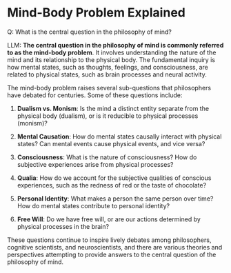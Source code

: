 # Mind-Body Problem Explained

Q: What is the central question in the philosophy of mind?

LLM: **The central question in the philosophy of mind is commonly referred to as the mind-body problem**. It involves understanding the nature of the mind and its relationship to the physical body. The fundamental inquiry is how mental states, such as thoughts, feelings, and consciousness, are related to physical states, such as brain processes and neural activity.

The mind-body problem raises several sub-questions that philosophers have debated for centuries. Some of these questions include:

1. **Dualism vs. Monism**: Is the mind a distinct entity separate from the physical body (dualism), or is it reducible to physical processes (monism)?

2. **Mental Causation**: How do mental states causally interact with physical states? Can mental events cause physical events, and vice versa?

3. **Consciousness**: What is the nature of consciousness? How do subjective experiences arise from physical processes?

4. **Qualia**: How do we account for the subjective qualities of conscious experiences, such as the redness of red or the taste of chocolate?

5. **Personal Identity**: What makes a person the same person over time? How do mental states contribute to personal identity?

6. **Free Will**: Do we have free will, or are our actions determined by physical processes in the brain?

These questions continue to inspire lively debates among philosophers, cognitive scientists, and neuroscientists, and there are various theories and perspectives attempting to provide answers to the central question of the philosophy of mind.